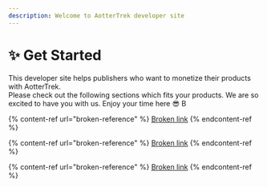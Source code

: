 ```yaml
---
description: Welcome to AotterTrek developer site
---
```


# ✨ Get Started

This developer site helps publishers who want to monetize their products with AotterTrek.\
Please check out the following sections which fits your products. We are so excited to have you with us. Enjoy your time here 😎 B

{% content-ref url="broken-reference" %}
[Broken link](broken-reference)
{% endcontent-ref %}

{% content-ref url="broken-reference" %}
[Broken link](broken-reference)
{% endcontent-ref %}

{% content-ref url="broken-reference" %}
[Broken link](broken-reference)
{% endcontent-ref %}

